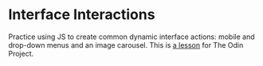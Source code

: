 # Interface Interactions 

Practice using JS to create common dynamic interface actions: mobile and drop-down menus and an image carousel. This is [a lesson](https://www.theodinproject.com/lessons/node-path-javascript-dynamic-user-interface-interactions) for The Odin Project.
